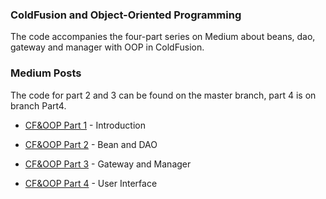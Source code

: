 ### ColdFusion and Object-Oriented Programming
The code accompanies the four-part series on Medium about beans, dao, gateway and manager with OOP in ColdFusion. 
 
### Medium Posts 
The code for part 2 and 3 can be found on the master branch, part 4 is on branch Part4. 
* [CF&OOP Part 1] - Introduction
* [CF&OOP Part 2] - Bean and DAO
* [CF&OOP Part 3] - Gateway and Manager
* [CF&OOP Part 4] - User Interface


   [CF&OOP Part 1]: <https://https://medium.com/@mikedietz724/oop-in-coldfusion-part-1-24163913facc>
   [CF&OOP Part 2]: <https://https://medium.com/@mikedietz724/oop-in-cold-fusion-part-2-e3ea99464cc7>
   [CF&OOP Part 3]: <https://medium.com/@mikedietz724/oop-in-coldfusion-part-3-165aa895a3b2>
   [CF&OOP Part 4]: <https://medium.com/@mikedietz724/oop-in-coldfusion-part-4-2b728e3926cf>
  
  

